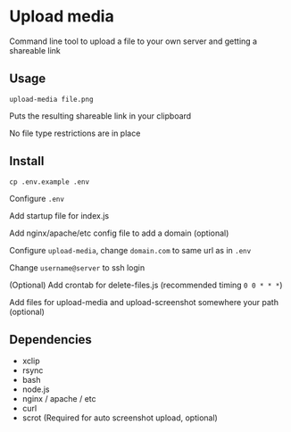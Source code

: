 # Upload media

Command line tool to upload a file to your own server and getting a shareable link

## Usage
`upload-media file.png`

Puts the resulting shareable link in your clipboard

No file type restrictions are in place

## Install

`cp .env.example .env`

Configure `.env`

Add startup file for index.js

Add nginx/apache/etc config file to add a domain (optional)

Configure `upload-media`, change `domain.com` to same url as in `.env`

Change `username@server` to ssh login

(Optional) Add crontab for delete-files.js (recommended timing `0 0 * * *`)

Add files for upload-media and upload-screenshot somewhere your path (optional)

## Dependencies
- xclip
- rsync
- bash
- node.js
- nginx / apache / etc
- curl
- scrot (Required for auto screenshot upload, optional)